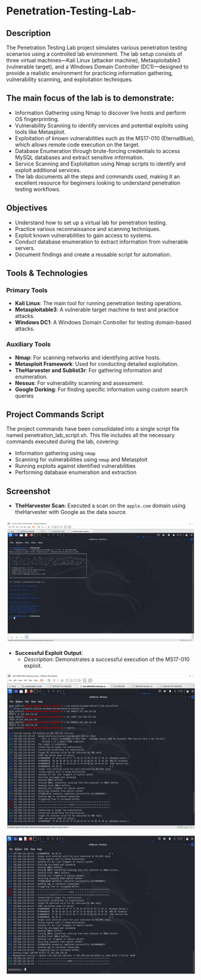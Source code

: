 # Penetration-Testing-Lab-

## Description

The Penetration Testing Lab project simulates various penetration testing scenarios using a controlled lab environment. The lab setup consists of three virtual machines—Kali Linux (attacker machine), Metasploitable3 (vulnerable target), and a Windows Domain Controller (DC1)—designed to provide a realistic environment for practicing information gathering, vulnerability scanning, and exploitation techniques.

## **The main focus of the lab is to demonstrate**:

- Information Gathering using Nmap to discover live hosts and perform OS fingerprinting.
- Vulnerability Scanning to identify services and potential exploits using tools like Metasploit.
- Exploitation of known vulnerabilities such as the MS17-010 (EternalBlue), which allows remote code execution on the target.
- Database Enumeration through brute-forcing credentials to access MySQL databases and extract sensitive information.
- Service Scanning and Exploitation using Nmap scripts to identify and exploit additional services.
- The lab documents all the steps and commands used, making it an excellent resource for beginners looking to understand penetration testing workflows. 

## **Objectives**
- Understand how to set up a virtual lab for penetration testing.
- Practice various reconnaissance and scanning techniques.
- Exploit known vulnerabilities to gain access to systems.
- Conduct database enumeration to extract information from vulnerable servers.
- Document findings and create a reusable script for automation.

## Tools & Technologies
### Primary Tools
- **Kali Linux**: The main tool for running penetration testing operations.
- **Metasploitable3**: A vulnerable target machine to test and practice attacks.
- **Windows DC1**: A Windows Domain Controller for testing domain-based attacks.

### Auxiliary Tools
- **Nmap**: For scanning networks and identifying active hosts.
- **Metasploit Framework**: Used for conducting detailed exploitation.
- **TheHarvester and Sublist3r**: For gathering information and enumeration.
- **Nessus**: For vulnerability scanning and assessment.
- **Google Dorking**: For finding specific information using custom search queries


## **Project Commands Script** 
The project commands have been consolidated into a single script file named penetration_lab_script.sh. This file includes all the necessary commands executed during the lab, covering:

- Information gathering using `nmap` 
- Scanning for vulnerabilities using `nmap` and Metasploit
- Running exploits against identified vulnerabilities
- Performing database enumeration and extraction

## **Screenshot**
- **TheHarvester Scan**: Executed a scan on the `apple.com` domain using theHarvester with Google as the data source.


![Screenshot of TheHarvester](the%20Harvester.png) 


- **Successful Exploit Output**:
  - *Description*: Demonstrates a successful execution of the MS17-010 exploit.


![Exploit Successful Screenshot](exploit-successful.png)






![Exploit EternalBlue Screenshot](exploit-eternalblue.png)












